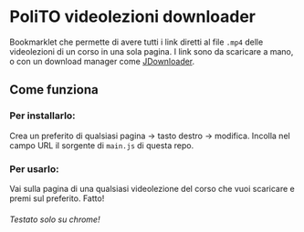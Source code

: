 # PoliTO videolezioni downloader
Bookmarklet che permette di avere tutti i link diretti al file `.mp4` delle videolezioni di un corso in una sola pagina.
I link sono da scaricare a mano, o con un download manager come [JDownloader](http://jdownloader.org/jdownloader2).

## Come funziona
### Per installarlo:
Crea un preferito di qualsiasi pagina -> tasto destro -> modifica.
Incolla nel campo URL il sorgente di `main.js` di questa repo.

### Per usarlo:
Vai sulla pagina di una qualsiasi videolezione del corso che vuoi scaricare e premi sul preferito. Fatto!

###### Testato solo su chrome!
